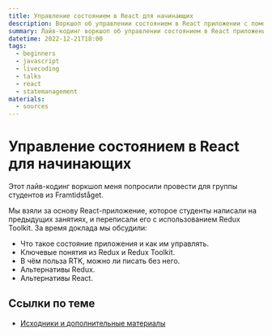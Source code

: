 ```yaml
---
title: Управление состоянием в React для начинающих
description: Воркшоп об управлении состоянием в React приложении с помощью Redux Toolkit и альтернатив с лайв-кодинг сессией.
summary: Лайв-кодинг воркшоп об управлении состоянием в React приложениях.
datetime: 2022-12-21T18:00
tags:
  - beginners
  - javascript
  - livecoding
  - talks
  - react
  - statemanagement
materials:
  - sources
---
```


# Управление состоянием в React для начинающих

Этот лайв-кодинг воркшоп меня попросили провести для группы студентов из Framtidståget.

Мы взяли за основу React-приложение, которое студенты написали на предыдущих занятиях, и переписали его с использованием Redux Toolkit. За время доклада мы обсудили:

- Что такое состояние приложения и как им управлять.
- Ключевые понятия из Redux и Redux Toolkit.
- В чём польза RTK, можно ли писать без него.
- Альтернативы Redux.
- Альтернативы React.

## Ссылки по теме

- [Исходники и дополнительные материалы](https://stackblitz.com/edit/redux-toolkit-todo?file=README.md)
